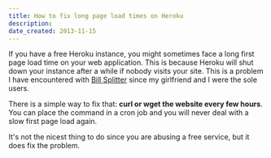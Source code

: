 ```yaml
---
title: How to fix long page load times on Heroku
description: 
date_created: 2013-11-15
---
```


If you have a free Heroku instance, you might sometimes face a long first page load time on your web application. This is because Heroku will shut down your instance after a while if nobody visits your site. This is a problem I have encountered with [Bill Splitter](/projects/bill-splitter/) since my girlfriend and I were the sole users.

There is a simple way to fix that: **curl or wget the website every few hours**. You can place the command in a cron job and you will never deal with a slow first page load again.

It's not the nicest thing to do since you are abusing a free service, but it does fix the problem.

